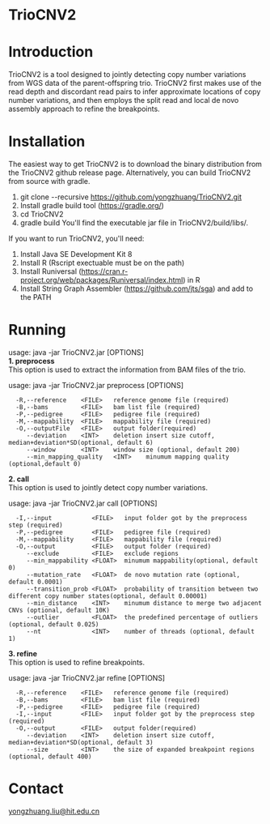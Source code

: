 # TrioCNV2
# Introduction 
TrioCNV2 is a tool designed to jointly detecting copy number variations from WGS data of the parent-offspring trio. TrioCNV2 first makes use of the read depth and discordant read pairs to infer approximate locations of copy number variations, and then employs the split read and local de novo assembly approach to refine the breakpoints.
# Installation
The easiest way to get TrioCNV2 is to download the binary distribution from the TrioCNV2 github release page. Alternatively, you can build TrioCNV2 from source with gradle.
1. git clone --recursive https://github.com/yongzhuang/TrioCNV2.git
2. Install gradle build tool (https://gradle.org/)
3. cd TrioCNV2 
4. gradle build 
You'll find the executable jar file in TrioCNV2/build/libs/. 

If you want to run TrioCNV2, you'll need:
1. Install Java SE Development Kit 8
2. Install R (Rscript exectuable must be on the path)
3. Install Runiversal (https://cran.r-project.org/web/packages/Runiversal/index.html) in R
4. Install String Graph Assembler (https://github.com/jts/sga) and add to the PATH

# Running
usage: java -jar TrioCNV2.jar [OPTIONS]  
**1. preprocess**  
   This option is used to extract the information from BAM files of the trio.

   usage: java -jar TrioCNV2.jar preprocess [OPTIONS]  

      -R,--reference    <FILE>   reference genome file (required)  
      -B,--bams         <FILE>   bam list file (required)  
      -P,--pedigree     <FILE>   pedigree file (required)  
      -M,--mappability  <FILE>   mappability file (required)  
      -O,--outputFile   <FILE>   output folder(required)  
         --deviation    <INT>    deletion insert size cutoff, median+deviation*SD(optional, default 6)  
         --window       <INT>    window size (optional, default 200)  
         --min_mapping_quality   <INT>    minumum mapping quality (optional,default 0)  
**2. call**  
   This option is used to jointly detect copy number variations.  

   usage: java -jar TrioCNV2.jar call [OPTIONS]  

      -I,--input           <FILE>   input folder got by the preprocess step (required)  
      -P,--pedigree        <FILE>   pedigree file (required)  
      -M,--mappability     <FILE>   mappability file (required)  
      -O,--output          <FILE>   output folder (required)  
         --exclude         <FILE>   exclude regions  
         --min_mappability <FLOAT>  minumum mappability(optional, default 0)  
         --mutation_rate   <FLOAT>  de novo mutation rate (optional, default 0.0001)  
         --transition_prob <FLOAT>  probability of transition between two different copy number states(optional, default 0.00001)  
         --min_distance    <INT>    minumum distance to merge two adjacent CNVs (optional, default 10K)  
         --outlier         <FLOAT>  the predefined percentage of outliers (optional, default 0.025)  
         --nt              <INT>    number of threads (optional, default 1)  
**3. refine**    
   This option is used to refine breakpoints.  

   usage: java -jar TrioCNV2.jar refine [OPTIONS]  

      -R,--reference    <FILE>   reference genome file (required)  
      -B,--bams         <FILE>   bam list file (required)  
      -P,--pedigree     <FILE>   pedigree file (required)  
      -I,--input        <FILE>   input folder got by the preprocess step (required)  
      -O,--output       <FILE>   output folder(required)  
         --deviation    <INT>    deletion insert size cutoff, median+deviation*SD(optional, default 3)  
         --size         <INT>    the size of expanded breakpoint regions (optional, default 400)  
# Contact 
   yongzhuang.liu@hit.edu.cn
